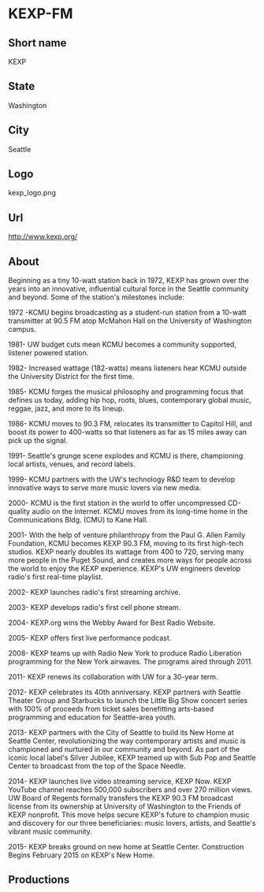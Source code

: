 # KEXP-FM

## Short name

KEXP

## State

Washington

## City

Seattle

## Logo

kexp\_logo.png

## Url

http://www.kexp.org/

## About

Beginning as a tiny 10-watt station back in 1972, KEXP has grown
over the years into an innovative, influential cultural force in the Seattle community
and beyond. Some of the station's milestones include:

1972 -KCMU begins broadcasting
as a student-run station from a 10-watt transmitter at 90.5 FM atop McMahon Hall
on the University of Washington campus.

1981- UW budget cuts mean KCMU becomes
a community supported, listener powered station.

1982- Increased wattage (182-watts)
means listeners hear KCMU outside the University District for the first time.

1985-
KCMU forges the musical philosophy and programming focus that defines us today,
adding hip hop, roots, blues, contemporary global music, reggae, jazz, and more
to its lineup.

1986- KCMU moves to 90.3 FM, relocates its transmitter to Capitol
Hill, and boost its power to 400-watts so that listeners as far as 15 miles away
can pick up the signal.

1991- Seattle's grunge scene explodes and KCMU is there,
championing local artists, venues, and record labels.

1999- KCMU partners with
the UW's technology R&D team to develop innovative ways to serve more music lovers
via new media.

2000- KCMU is the first station in the world to offer uncompressed
CD-quality audio on the Internet. KCMU moves from its long-time home in the Communications
Bldg. (CMU) to Kane Hall.

2001- With the help of venture philanthropy from the
Paul G. Allen Family Foundation, KCMU becomes KEXP 90.3 FM, moving to its first
high-tech studios. KEXP nearly doubles its wattage from 400 to 720, serving many
more people in the Puget Sound, and creates more ways for people across the world
to enjoy the KEXP experience. KEXP's UW engineers develop radio's first real-time
playlist.

2002- KEXP launches radio's first streaming archive. 

2003- KEXP develops
radio's first cell phone stream.

2004- KEXP.org wins the Webby Award for Best
Radio Website.

2005- KEXP offers first live performance podcast.

2008- KEXP
teams up with Radio New York to produce Radio Liberation programming for the New
York airwaves. The programs aired through 2011.

2011- KEXP renews its collaboration
with UW for a 30-year term.

2012- KEXP celebrates its 40th anniversary. KEXP
partners with Seattle Theater Group and Starbucks to launch the Little Big Show
concert series with 100% of proceeds from ticket sales benefitting arts-based
programming and education for Seattle-area youth.

2013- KEXP partners with the
City of Seattle to build its New Home at Seattle Center, revolutionizing the way
contemporary artists and music is championed and nurtured in our community and
beyond. As part of the iconic local label's Silver Jubilee, KEXP teamed up with
Sub Pop and Seattle Center to broadcast from the top of the Space Needle.

2014-
KEXP launches live video streaming service, KEXP Now. KEXP YouTube channel reaches
500,000 subscribers and over 270 million views. UW Board of Regents formally transfers
the KEXP 90.3 FM broadcast license from its ownership at University of Washington
to the Friends of KEXP nonprofit. This move helps secure KEXP's future to champion
music and discovery for our three beneficiaries: music lovers, artists, and Seattle's
vibrant music community.

2015- KEXP breaks ground on new home at Seattle Center.
Construction Begins February 2015 on KEXP's New Home.


## Productions


